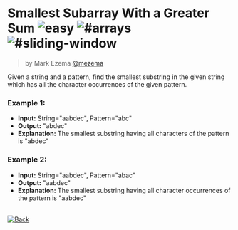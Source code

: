 <!--info-header-start--><h1>Smallest Subarray With a Greater Sum <img src="https://img.shields.io/badge/-easy-ob6623" alt="easy"/> <img src="https://img.shields.io/badge/-%23arrays" alt="#arrays"/> <img src="https://img.shields.io/badge/-%23sliding--window-999" alt="#sliding-window"/></h1><blockquote><p>by Mark Ezema <a href="https://github.com/mezema" target="_blank">@mezema</a></p></blockquote><!--info-header-end-->

Given a string and a pattern, find the smallest substring in the given string which has all the character occurrences of the given pattern.

### Example 1:

- **Input:** String="aabdec", Pattern="abc"
- **Output:** "abdec"
- **Explanation:** The smallest substring having all characters of the pattern is "abdec"

### Example 2:

- **Input:** String="aabdec", Pattern="abac"
- **Output:** "aabdec"
- **Explanation:** The smallest substring having all character occurrences of the pattern is "aabdec"

<!--info-footer-start--><br><a href="../../README.md" target="_blank"><img src="https://img.shields.io/badge/-Back-grey" alt="Back"/></a><!--info-footer-end-->
